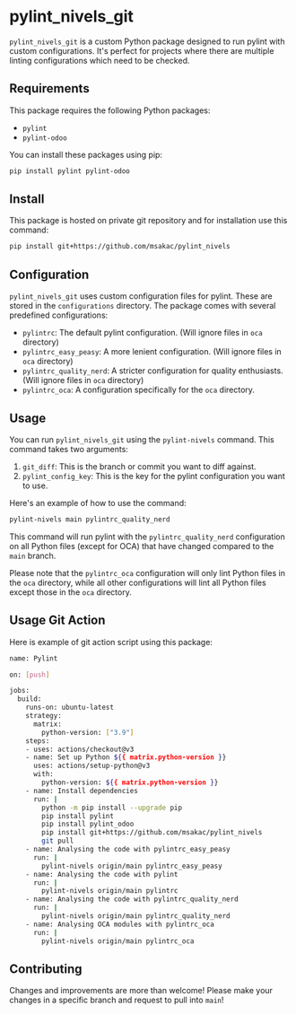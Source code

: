 # pylint_nivels_git

`pylint_nivels_git` is a custom Python package designed to run pylint with custom configurations. It's perfect for projects where there are multiple linting configurations which need to be checked.

## Requirements

This package requires the following Python packages:

- `pylint`
- `pylint-odoo`

You can install these packages using pip:

```bash
pip install pylint pylint-odoo
```

## Install 
This package is hosted on private git repository and for installation use this command:
```bash
pip install git+https://github.com/msakac/pylint_nivels
```

## Configuration

`pylint_nivels_git` uses custom configuration files for pylint. These are stored in the `configurations` directory. The package comes with several predefined configurations:

- `pylintrc`: The default pylint configuration. (Will ignore files in `oca` directory)
- `pylintrc_easy_peasy`: A more lenient configuration. (Will ignore files in `oca` directory)
- `pylintrc_quality_nerd`: A stricter configuration for quality enthusiasts. (Will ignore files in `oca` directory)
- `pylintrc_oca`: A configuration specifically for the `oca` directory.

## Usage

You can run `pylint_nivels_git` using the `pylint-nivels` command. This command takes two arguments:

1. `git_diff`: This is the branch or commit you want to diff against.
2. `pylint_config_key`: This is the key for the pylint configuration you want to use.

Here's an example of how to use the command:

```bash
pylint-nivels main pylintrc_quality_nerd
```
This command will run pylint with the `pylintrc_quality_nerd` configuration on all Python files (except for OCA) that have changed compared to the `main` branch.

Please note that the `pylintrc_oca` configuration will only lint Python files in the `oca` directory, while all other configurations will lint all Python files except those in the `oca` directory.

## Usage Git Action
Here is example of git action script using this package:
```bash
name: Pylint

on: [push]

jobs:
  build:
    runs-on: ubuntu-latest
    strategy:
      matrix:
        python-version: ["3.9"]
    steps:
    - uses: actions/checkout@v3
    - name: Set up Python ${{ matrix.python-version }}
      uses: actions/setup-python@v3
      with:
        python-version: ${{ matrix.python-version }}
    - name: Install dependencies
      run: |
        python -m pip install --upgrade pip
        pip install pylint
        pip install pylint_odoo
        pip install git+https://github.com/msakac/pylint_nivels
        git pull
    - name: Analysing the code with pylintrc_easy_peasy
      run: |
        pylint-nivels origin/main pylintrc_easy_peasy
    - name: Analysing the code with pylint
      run: |
        pylint-nivels origin/main pylintrc
    - name: Analysing the code with pylintrc_quality_nerd
      run: |
        pylint-nivels origin/main pylintrc_quality_nerd
    - name: Analysing OCA modules with pylintrc_oca
      run: |
        pylint-nivels origin/main pylintrc_oca
```

## Contributing

Changes and improvements are more than welcome! Please make your changes in a specific branch and request to pull into `main`!
